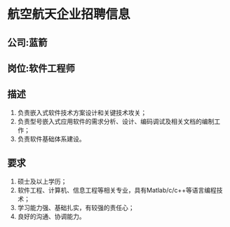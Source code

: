 # 航空航天企业招聘信息

## 公司:蓝箭
## 岗位:软件工程师
## 描述
1. 负责嵌入式软件技术方案设计和关键技术攻关；
2. 负责型号嵌入式应用软件的需求分析、设计、编码调试及相关文档的编制工作；
3. 负责软件基础体系建设。
## 要求
1. 硕士及以上学历；
2. 软件工程、计算机、信息工程等相关专业，具有Matlab/c/c++等语言编程技术；
3. 学习能力强、基础扎实，有较强的责任心；
4. 良好的沟通、协调能力。